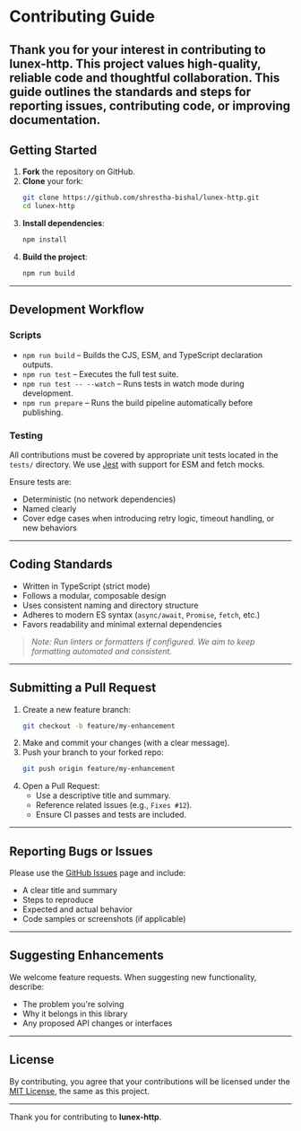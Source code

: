 # Contributing Guide

Thank you for your interest in contributing to **lunex-http**. This project values high-quality, reliable code and thoughtful collaboration. This guide outlines the standards and steps for reporting issues, contributing code, or improving documentation.
---

## Getting Started

1. **Fork** the repository on GitHub.
2. **Clone** your fork:
   ```bash
   git clone https://github.com/shrestha-bishal/lunex-http.git
   cd lunex-http
   ```
3. **Install dependencies**:
   ```bash
   npm install
   ```
4. **Build the project**:
   ```bash
   npm run build
   ```
---

## Development Workflow

### Scripts

- `npm run build` – Builds the CJS, ESM, and TypeScript declaration outputs.
- `npm run test` – Executes the full test suite.
- `npm run test -- --watch` – Runs tests in watch mode during development.
- `npm run prepare` – Runs the build pipeline automatically before publishing.

### Testing

All contributions must be covered by appropriate unit tests located in the `tests/` directory. We use [Jest](https://jestjs.io/) with support for ESM and fetch mocks.

Ensure tests are:

- Deterministic (no network dependencies)
- Named clearly
- Cover edge cases when introducing retry logic, timeout handling, or new behaviors
---

## Coding Standards

- Written in TypeScript (strict mode)
- Follows a modular, composable design
- Uses consistent naming and directory structure
- Adheres to modern ES syntax (`async/await`, `Promise`, `fetch`, etc.)
- Favors readability and minimal external dependencies

> *Note: Run linters or formatters if configured. We aim to keep formatting automated and consistent.*

---

## Submitting a Pull Request

1. Create a new feature branch:
   ```bash
   git checkout -b feature/my-enhancement
   ```
2. Make and commit your changes (with a clear message).
3. Push your branch to your forked repo:
   ```bash
   git push origin feature/my-enhancement
   ```
4. Open a Pull Request:
   - Use a descriptive title and summary.
   - Reference related issues (e.g., `Fixes #12`).
   - Ensure CI passes and tests are included.
---

## Reporting Bugs or Issues

Please use the [GitHub Issues](https://github.com/shrestha-bishal/lunex-http/issues) page and include:

- A clear title and summary
- Steps to reproduce
- Expected and actual behavior
- Code samples or screenshots (if applicable)
---

## Suggesting Enhancements

We welcome feature requests. When suggesting new functionality, describe:

- The problem you're solving
- Why it belongs in this library
- Any proposed API changes or interfaces

---

## License

By contributing, you agree that your contributions will be licensed under the [MIT License](LICENSE), the same as this project.

---

Thank you for contributing to **lunex-http**.
